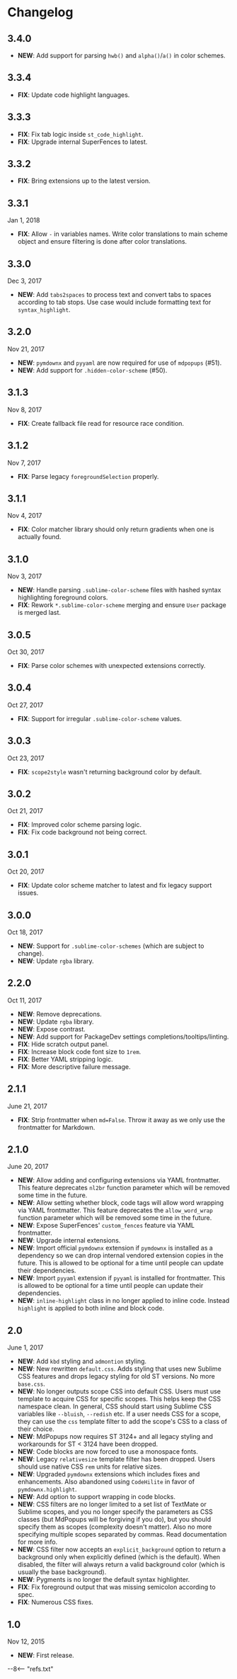# Changelog

## 3.4.0

- **NEW**: Add support for parsing `hwb()` and `alpha()`/`a()` in color schemes.

## 3.3.4

- **FIX**: Update code highlight languages.

## 3.3.3

- **FIX**: Fix tab logic inside `st_code_highlight`.
- **FIX**: Upgrade internal SuperFences to latest.

## 3.3.2

- **FIX**: Bring extensions up to the latest version.

## 3.3.1

Jan 1, 2018

- **FIX**: Allow `-` in variables names. Write color translations to main scheme object and ensure filtering is done after color translations.

## 3.3.0

Dec 3, 2017

- **NEW**: Add `tabs2spaces` to process text and convert tabs to spaces according to tab stops. Use case would include formatting text for `syntax_highlight`.

## 3.2.0

Nov 21, 2017

- **NEW**: `pymdownx` and `pyyaml` are now required for use of `mdpopups` (#51).
- **NEW**: Add support for `.hidden-color-scheme` (#50).

## 3.1.3

Nov 8, 2017

- **FIX**: Create fallback file read for resource race condition.

## 3.1.2

Nov 7, 2017

- **FIX**: Parse legacy `foregroundSelection` properly.

## 3.1.1

Nov 4, 2017

- **FIX**: Color matcher library should only return gradients when one is actually found.

## 3.1.0

Nov 3, 2017

- **NEW**: Handle parsing `.sublime-color-scheme` files with hashed syntax highlighting foreground colors.
- **FIX**: Rework `*.sublime-color-scheme` merging and ensure `User` package is merged last.

## 3.0.5

Oct 30, 2017

- **FIX**: Parse color schemes with unexpected extensions correctly.

## 3.0.4

Oct 27, 2017

- **FIX**: Support for irregular `.sublime-color-scheme` values.

## 3.0.3

Oct 23, 2017

- **FIX**: `scope2style` wasn't returning background color by default.

## 3.0.2

Oct 21, 2017

- **FIX**: Improved color scheme parsing logic.
- **FIX**: Fix code background not being correct.

## 3.0.1

Oct 20, 2017

- **FIX**: Update color scheme matcher to latest and fix legacy support issues.

## 3.0.0

Oct 18, 2017

- **NEW**: Support for `.sublime-color-schemes` (which are subject to change).
- **NEW**: Update `rgba` library.

## 2.2.0

Oct 11, 2017

- **NEW**: Remove deprecations.
- **NEW**: Update `rgba` library.
- **NEW**: Expose contrast.
- **NEW**: Add support for PackageDev settings completions/tooltips/linting.
- **FIX**: Hide scratch output panel.
- **FIX**: Increase block code font size to `1rem`.
- **FIX**: Better YAML stripping logic.
- **FIX**: More descriptive failure message.

## 2.1.1

June 21, 2017

- **FIX**: Strip frontmatter when `md=False`. Throw it away as we only use the frontmatter for Markdown.

## 2.1.0

June 20, 2017

- **NEW**: Allow adding and configuring extensions via YAML frontmatter. This feature deprecates `nl2br` function parameter which will be removed some time in the future.
- **NEW**: Allow setting whether block, code tags will allow word wrapping via YAML frontmatter. This feature deprecates the `allow_word_wrap` function parameter which will be removed some time in the future.
- **NEW**: Expose SuperFences' `custom_fences` feature via YAML frontmatter.
- **NEW**: Upgrade internal extensions.
- **NEW**: Import official `pymdownx` extension if `pymdownx` is installed as a dependency so we can drop internal vendored extension copies in the future. This is allowed to be optional for a time until people can update their dependencies.
- **NEW**: Import `pyyaml` extension if `pyyaml` is installed for frontmatter. This is allowed to be optional for a time until people can update their dependencies.
- **NEW**: `inline-highlight` class in no longer applied to inline code.  Instead `highlight` is applied to both inline and block code.

## 2.0

June 1, 2017

- **NEW**: Add `kbd` styling and `admontion` styling.
- **NEW**: New rewritten `default.css`. Adds styling that uses new Sublime CSS features and drops legacy styling for old ST versions. No more `base.css`.
- **NEW**: No longer outputs scope CSS into default CSS. Users must use template to acquire CSS for specific scopes. This helps keep the CSS namespace clean. In general, CSS should start using Sublime CSS variables like `--bluish`, `--redish` etc.  If a user needs CSS for a scope, they can use the `css` template filter to add the scope's CSS to a class of their choice.
- **NEW**: MdPopups now requires ST 3124+ and all legacy styling and workarounds for ST < 3124 have been dropped.
- **NEW**: Code blocks are now forced to use a monospace fonts.
- **NEW**: Legacy `relativesize` template filter has been dropped. Users should use native CSS `rem` units for relative sizes.
- **NEW**: Upgraded `pymdownx` extensions which includes fixes and enhancements. Also abandoned using `CodeHilite` in favor of `pymdownx.highlight`.
- **NEW**: Add option to support wrapping in code blocks.
- **NEW**: CSS filters are no longer limited to a set list of TextMate or Sublime scopes, and you no longer specify the parameters as CSS classes (but MdPopups will be forgiving if you do), but you should specify them as scopes (complexity doesn't matter). Also no more specifying multiple scopes separated by commas. Read documentation for more info.
- **NEW**: CSS filter now accepts an `explicit_background` option to return a background only when explicitly defined (which is the default). When disabled, the filter will always return a valid background color (which is usually the base background).
- **NEW**: Pygments is no longer the default syntax highlighter.
- **FIX**: Fix foreground output that was missing semicolon according to spec.
- **FIX**: Numerous CSS fixes.

## 1.0

Nov 12, 2015

- **NEW**: First release.

--8<-- "refs.txt"
